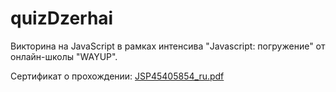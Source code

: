 # quizDzerhai

Викторина на JavaScript в рамках интенсива "Javascript: погружение" от онлайн-школы "WAYUP".

Сертификат о прохождении:
[JSP45405854_ru.pdf](https://github.com/farinena/quizDzerhai/files/10095941/JSP45405854_ru.pdf)
